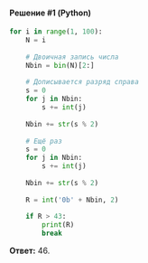 #### Решение #1 (Python)
```python
for i in range(1, 100):
	N = i
	
	# Двоичная запись числа
	Nbin = bin(N)[2:]
	
	# Дописывается разряд справа
	s = 0
	for j in Nbin:
		s += int(j)
	
	Nbin += str(s % 2)
	
	# Ещё раз
	s = 0
	for j in Nbin:
		s += int(j)
	
	Nbin += str(s % 2)
	
	R = int('0b' + Nbin, 2)
	
	if R > 43:
		print(R)
		break
```
**Ответ:** 46.
